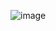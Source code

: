 ![image](https://github.com/gulhassaan/Dependent-DropDown/assets/95604753/18b0e64c-a402-4628-ad12-56277aa163d4)
